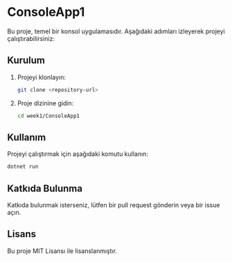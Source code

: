 # ConsoleApp1

Bu proje, temel bir konsol uygulamasıdır. Aşağıdaki adımları izleyerek projeyi çalıştırabilirsiniz:

## Kurulum

1. Projeyi klonlayın:
    ```sh
    git clone <repository-url>
    ```
2. Proje dizinine gidin:
    ```sh
    cd week1/ConsoleApp1
    ```

## Kullanım

Projeyi çalıştırmak için aşağıdaki komutu kullanın:
```sh
dotnet run
```

## Katkıda Bulunma

Katkıda bulunmak isterseniz, lütfen bir pull request gönderin veya bir issue açın.

## Lisans

Bu proje MIT Lisansı ile lisanslanmıştır.
